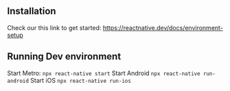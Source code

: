 ## Installation

Check our this link to get started: https://reactnative.dev/docs/environment-setup


## Running Dev environment

Start Metro: `npx react-native start`
Start Android `npx react-native run-android`
Start iOS `npx react-native run-ios`